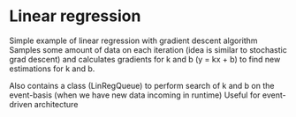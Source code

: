 # Linear regression
Simple example of linear regression with gradient descent algorithm
Samples some amount of data on each iteration (idea is similar to stochastic grad descent) and calculates gradients for k and b (y = kx + b)
to find new estimations for k and b.

Also contains a class (LinRegQueue) to perform search of k and b on the event-basis (when we have new data incoming in runtime)
Useful for event-driven architecture
